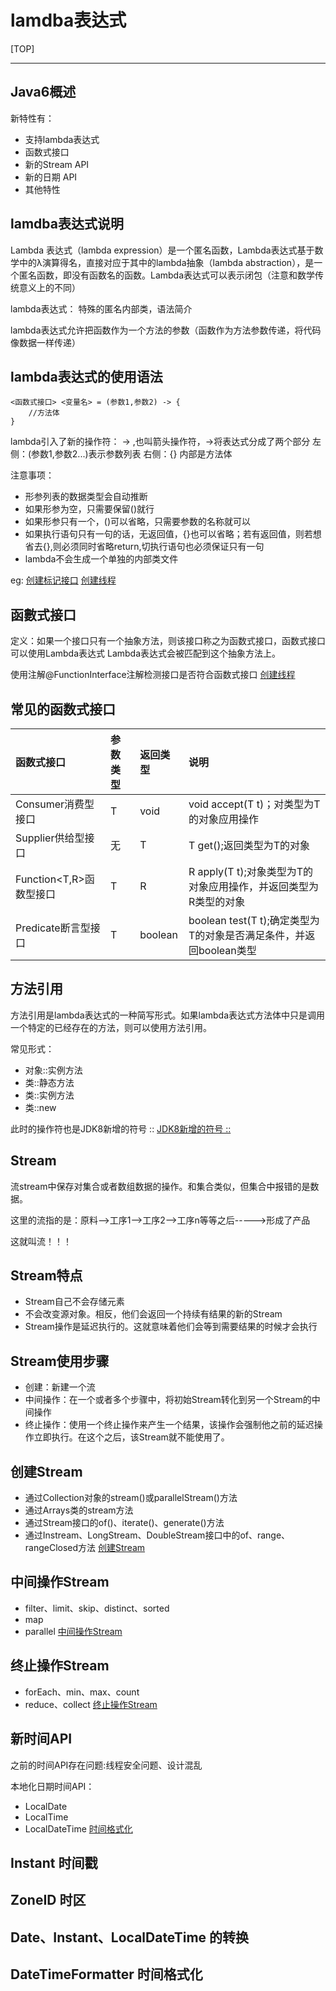 # lamdba表达式
[TOP]


---

## Java6概述
新特性有：
* 支持lambda表达式
* 函数式接口
* 新的Stream API
* 新的日期 API
* 其他特性

## lamdba表达式说明
Lambda 表达式（lambda expression）是一个匿名函数，Lambda表达式基于数学中的λ演算得名，直接对应于其中的lambda抽象（lambda abstraction），是一个匿名函数，即没有函数名的函数。Lambda表达式可以表示闭包（注意和数学传统意义上的不同）

lambda表达式： 特殊的匿名内部类，语法简介

lambda表达式允许把函数作为一个方法的参数（函数作为方法参数传递，将代码像数据一样传递）

## lambda表达式的使用语法
```
<函数式接口> <变量名> = (参数1,参数2) -> { 
    //方法体 
}
```
lambda引入了新的操作符： -> ,也叫箭头操作符，->将表达式分成了两个部分
左侧：(参数1,参数2...)表示参数列表
右侧：{} 内部是方法体

注意事项：
* 形参列表的数据类型会自动推断
* 如果形参为空，只需要保留()就行
* 如果形参只有一个，()可以省略，只需要参数的名称就可以
* 如果执行语句只有一句的话，无返回值，{}也可以省略；若有返回值，则若想省去{},则必须同时省略return,切执行语句也必须保证只有一句
* lambda不会生成一个单独的内部类文件

eg:
[创建标记接口](./../../../test/java/advanced/lambda/CreateComparator.java)
[创建线程](./../../../test/java/advanced/lambda/CreateThread.java)


## 函數式接口
定义：如果一个接口只有一个抽象方法，则该接口称之为函数式接口，函数式接口可以使用Lambda表达式
Lambda表达式会被匹配到这个抽象方法上。

使用注解@FunctionInterface注解检测接口是否符合函数式接口
[创建线程](./../../../test/java/advanced/lambda/InterfaceTypeDemo.java)


## 常见的函数式接口
函数式接口|参数类型|返回类型|说明
:---|:---|:---|:---
Consumer<T>消费型接口|T|void|void accept(T t)；对类型为T的对象应用操作
Supplier<T>供给型接口|无|T|T get();返回类型为T的对象
Function<T,R>函数型接口|T|R|R apply(T t);对象类型为T的对象应用操作，并返回类型为R类型的对象
Predicate<T>断言型接口|T|boolean|boolean test(T t);确定类型为T的对象是否满足条件，并返回boolean类型

## 方法引用
方法引用是lambda表达式的一种简写形式。如果lambda表达式方法体中只是调用一个特定的已经存在的方法，则可以使用方法引用。

常见形式：
* 对象::实例方法
* 类::静态方法
* 类::实例方法
* 类::new

此时的操作符也是JDK8新增的符号 ::
[JDK8新增的符号 ::](./../../../test/java/advanced/lambda/OperatorColon.java)


## Stream
流stream中保存对集合或者数组数据的操作。和集合类似，但集合中报错的是数据。

这里的流指的是：原料-->工序1-->工序2-->工序n等等之后----->形成了产品

这就叫流！！！

## Stream特点
* Stream自己不会存储元素
* 不会改变源对象。相反，他们会返回一个持续有结果的新的Stream
* Stream操作是延迟执行的。这就意味着他们会等到需要结果的时候才会执行


## Stream使用步骤
* 创建：新建一个流
* 中间操作：在一个或者多个步骤中，将初始Stream转化到另一个Stream的中间操作
* 终止操作：使用一个终止操作来产生一个结果，该操作会强制他之前的延迟操作立即执行。在这个之后，该Stream就不能使用了。

## 创建Stream
* 通过Collection对象的stream()或parallelStream()方法
* 通过Arrays类的stream方法
* 通过Stream接口的of()、iterate()、generate()方法
* 通过Instream、LongStream、DoubleStream接口中的of、range、rangeClosed方法
[创建Stream](./../../test/java/advanced/lambda/StreamCreate.java)

## 中间操作Stream
* filter、limit、skip、distinct、sorted
* map
* parallel
[中间操作Stream](./../../test/java/advanced/lambda/StreamMiddle.java)

## 终止操作Stream
* forEach、min、max、count
* reduce、collect
[终止操作Stream](./../../test/java/advanced/lambda/StreamStop.java)


## 新时间API
之前的时间API存在问题:线程安全问题、设计混乱

本地化日期时间API：
* LocalDate
* LocalTime
* LocalDateTime
[时间格式化](./../../test/java/advanced/lambda/DateSimpleDateFormat.java)


## Instant 时间戳

## ZoneID 时区

## Date、Instant、LocalDateTime 的转换

## DateTimeFormatter 时间格式化

